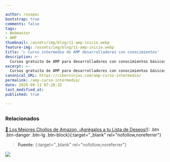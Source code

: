 ```yaml
---

author: rosepac
bootstrap: true
comments: false
tags:
- Webmaster
- AMP
thumbnail: /assets/img/blog/11-amp-inicio.webp
feature-img: /assets/img/blog/11-amp-inicio.webp
title: '▷ Curso intermedio de AMP desarrolladores con conocimientos'
description: >-
  Cursos gratuito de AMP para desarrolladores con conocimientos básicos. Atrévete (si te gusta AMP) y te verás recompensado gracias a la indexación favorable de Google.
excerpt: >-
  Cursos gratuito de AMP para desarrolladores con conocimientos básicos. Atrévete (si te gusta AMP) y te verás recompensado gracias a la indexación favorable de Google.
canonical_URL: https://ciberninjas.com/amp-curso-intermedio/
permalink: /amp-curso-intermedio/
date: 2020-09-11 07:28:32
last_modified_at: 
published: true

---
```




## 

<!-- contenido -->

## 

<!-- contenido -->

### **Relacionados** <!-- omit in toc -->

[]()

[]()

[]()

[]()

[]()

[🛒 Los Mejores Chollos de Amazon, ¡Agrégalos a tu Lista de Deseos!](https://www.amazon.es/shop/cibercursos "Los Mejores Chollos de Amazon, Ofertas Flash, Black Monday y Amazon Prime Day"){: .btn .btn-danger .btn-lg .btn-block}{:target="_blank" rel="nofollow,noreferrer"}

> **Fuente**: []( ""){:target="_blank" rel="nofollow,noreferrer"}

![](/assets/img/blog/ "")